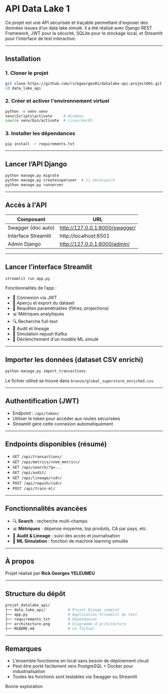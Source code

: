 # API Data Lake 1

Ce projet est une API sécurisée et traçable permettant d'exposer des données issues d’un data lake simulé.
Il a été réalisé avec Django REST Framework, JWT pour la sécurité, SQLite pour le stockage local, et Streamlit pour l’interface de test interactive.

---

## Installation

### 1. Cloner le projet
```bash
git clone https://github.com/rickgeorges01/datalake-api-project001.git
cd data_lake_api
```

### 2. Créer et activer l'environnement virtuel
```bash
python -m venv venv
venv\Scripts\activate     # Windows
source venv/bin/activate  # Linux/macOS
```

### 3. Installer les dépendances
```bash
pip install -r requirements.txt
```

---

## Lancer l’API Django

```bash
python manage.py migrate
python manage.py createsuperuser  # si nécessaire
python manage.py runserver
```

---

## Accès à l'API

| Composant              | URL                                    |
|------------------------|-----------------------------------------|
| Swagger (doc auto)     | http://127.0.0.1:8000/swagger/          |
| Interface Streamlit    | http://localhost:8501                   |
| Admin Django           | http://127.0.0.1:8000/admin/            |

---

## Lancer l’interface Streamlit

```bash
streamlit run app.py
```

Fonctionnalités de l’app :
- 🔐 Connexion via JWT
- 📂 Aperçu et export du dataset
- 📄 Requêtes paramétrables (filtres, projections)
- 📊 Métriques analytiques
- 🔍 Recherche full-text
- 🧾 Audit et lineage
- 🔁 Simulation repush Kafka
- 🧠 Déclenchement d'un modèle ML simulé

---

## Importer les données (dataset CSV enrichi)

```bash
python manage.py import_transactions
```

Le fichier utilisé se trouve dans `bronze/global_superstore_enriched.csv`

---

## Authentification (JWT)

- Endpoint : `/api/token/`
- Utiliser le token pour accéder aux routes sécurisées
- Streamlit gère cette connexion automatiquement

---

## Endpoints disponibles (résumé)

- `GET /api/transactions/`
- `GET /api/metrics/<nom_metric>/`
- `GET /api/search/?q=...`
- `GET /api/audit/`
- `GET /api/lineage/<id>/`
- `POST /api/repush/<id>/`
- `POST /api/train-ml/`

---

## Fonctionnalités avancées

- 🔍 **Search** : recherche multi-champs
- 📊 **Métriques** : dépense moyenne, top produits, CA par pays, etc.
- 🧾 **Audit & Lineage** : suivi des accès et journalisation
- 🧠 **ML Simulation** : fonction de machine learning simulée

---

## À propos

Projet réalisé par **Rick Georges YELEUMEU**   


---

## Structure du dépôt

```bash
projet_datalake_api/
├── data_lake_api/          # Projet Django complet
├── app.py                  # Application Streamlit de test
├── requirements.txt        # Dépendances
├── architecture.png        # Diagramme d’architecture
├── README.md               # Ce fichier
```

---

## Remarques

- L’ensemble fonctionne en local sans besoin de déploiement cloud
- Peut être porté facilement vers PostgreSQL + Docker pour industrialisation
- Toutes les fonctions sont testables via Swagger ou Streamlit

Bonne exploration
